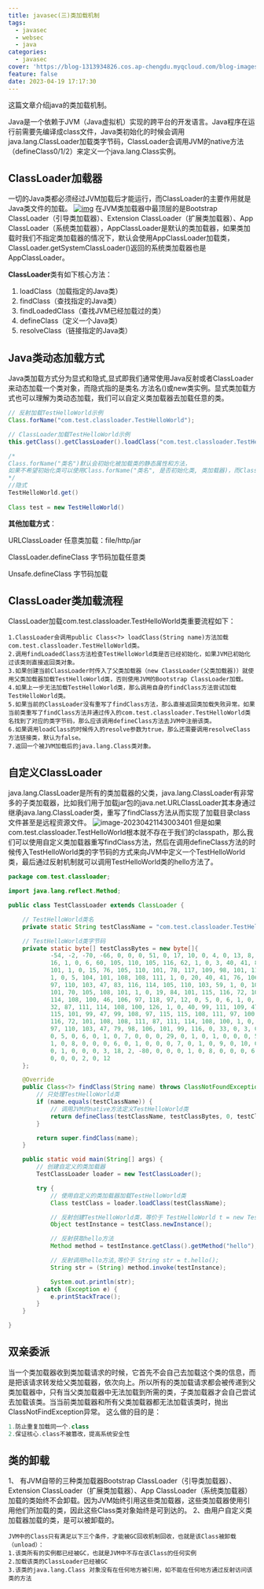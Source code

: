 ```yaml
---
title: javasec(三)类加载机制
tags:
  - javasec
  - websec
  - java
categories:
  - javasec
cover: 'https://blog-1313934826.cos.ap-chengdu.myqcloud.com/blog-images/1.jpeg'
feature: false
date: 2023-04-19 17:17:30
---
```


这篇文章介绍java的类加载机制。

<!--More-->

Java是一个依赖于JVM（Java虚拟机）实现的跨平台的开发语言。Java程序在运行前需要先编译成class文件，Java类初始化的时候会调用java.lang.ClassLoader加载类字节码，ClassLoader会调用JVM的native方法（defineClass0/1/2）来定义一个java.lang.Class实例。

## ClassLoader加载器

一切的Java类都必须经过JVM加载后才能运行，而ClassLoader的主要作用就是Java类文件的加载。
[![img](https://blog-1313934826.cos.ap-chengdu.myqcloud.com/blog-images/202304191718610.png)](https://img2022.cnblogs.com/blog/2670873/202205/2670873-20220509172303946-42180192.png)
在JVM类加载器中最顶层的是Bootstrap ClassLoader（引导类加载器）、Extension ClassLoader（扩展类加载器）、App ClassLoader（系统类加载器），AppClassLoader是默认的类加载器，如果类加载时我们不指定类加载器的情况下，默认会使用AppClassLoader加载类，ClassLoader.getSystemClassLoader()返回的系统类加载器也是AppClassLoader。

**ClassLoader**类有如下核心方法：

1. loadClass（加载指定的Java类）
2. findClass（查找指定的Java类）
3. findLoadedClass（查找JVM已经加载过的类）
4. defineClass（定义一个Java类）
5. resolveClass（链接指定的Java类）

## Java类动态加载方式

Java类加载方式分为显式和隐式,显式即我们通常使用Java反射或者ClassLoader来动态加载一个类对象，而隐式指的是类名.方法名()或new类实例。显式类加载方式也可以理解为类动态加载，我们可以自定义类加载器去加载任意的类。

```java
// 反射加载TestHelloWorld示例
Class.forName("com.test.classloader.TestHelloWorld");

// ClassLoader加载TestHelloWorld示例
this.getClass().getClassLoader().loadClass("com.test.classloader.TestHelloWorld");

/*
Class.forName("类名")默认会初始化被加载类的静态属性和方法，
如果不希望初始化类可以使用Class.forName("类名", 是否初始化类, 类加载器)，而ClassLoader.loadClass默认不会初始化类方法。
*/
//隐式
TestHelloWorld.get()
  
Class test = new TestHelloWorld()
```

**其他加载方式**：

URLClassLoader 任意类加载：file/http/jar

ClassLoader.defineClass 字节码加载任意类

Unsafe.defineClass 字节码加载

## ClassLoader类加载流程

ClassLoader加载com.test.classloader.TestHelloWorld类重要流程如下：

```vbnet
1.ClassLoader会调用public Class<?> loadClass(String name)方法加载com.test.classloader.TestHelloWorld类。
2.调用findLoadedClass方法检查TestHelloWorld类是否已经初始化，如果JVM已初始化过该类则直接返回类对象。
3.如果创建当前ClassLoader时传入了父类加载器（new ClassLoader(父类加载器)）就使用父类加载器加载TestHelloWorld类，否则使用JVM的Bootstrap ClassLoader加载。
4.如果上一步无法加载TestHelloWorld类，那么调用自身的findClass方法尝试加载TestHelloWorld类。
5.如果当前的ClassLoader没有重写了findClass方法，那么直接返回类加载失败异常。如果当前类重写了findClass方法并通过传入的com.test.classloader.TestHelloWorld类名找到了对应的类字节码，那么应该调用defineClass方法去JVM中注册该类。
6.如果调用loadClass的时候传入的resolve参数为true，那么还需要调用resolveClass方法链接类，默认为false。
7.返回一个被JVM加载后的java.lang.Class类对象。
```

## 自定义ClassLoader

java.lang.ClassLoader是所有的类加载器的父类，java.lang.ClassLoader有非常多的子类加载器，比如我们用于加载jar包的java.net.URLClassLoader其本身通过继承java.lang.ClassLoader类，重写了findClass方法从而实现了加载目录class文件甚至是远程资源文件。
![image-20230421143003401](https://blog-1313934826.cos.ap-chengdu.myqcloud.com/blog-images/202304211430502.png)
但是如果com.test.classloader.TestHelloWorld根本就不存在于我们的classpath，那么我们可以使用自定义类加载器重写findClass方法，然后在调用defineClass方法的时候传入TestHelloWorld类的字节码的方式来向JVM中定义一个TestHelloWorld类，最后通过反射机制就可以调用TestHelloWorld类的hello方法了。

```java
package com.test.classloader;

import java.lang.reflect.Method;

public class TestClassLoader extends ClassLoader {

    // TestHelloWorld类名
    private static String testClassName = "com.test.classloader.TestHelloWorld";

    // TestHelloWorld类字节码
    private static byte[] testClassBytes = new byte[]{
            -54, -2, -70, -66, 0, 0, 0, 51, 0, 17, 10, 0, 4, 0, 13, 8, 0, 14, 7, 0, 15, 7, 0,
            16, 1, 0, 6, 60, 105, 110, 105, 116, 62, 1, 0, 3, 40, 41, 86, 1, 0, 4, 67, 111, 100,
            101, 1, 0, 15, 76, 105, 110, 101, 78, 117, 109, 98, 101, 114, 84, 97, 98, 108, 101,
            1, 0, 5, 104, 101, 108, 108, 111, 1, 0, 20, 40, 41, 76, 106, 97, 118, 97, 47, 108,
            97, 110, 103, 47, 83, 116, 114, 105, 110, 103, 59, 1, 0, 10, 83, 111, 117, 114, 99,
            101, 70, 105, 108, 101, 1, 0, 19, 84, 101, 115, 116, 72, 101, 108, 108, 111, 87, 111,
            114, 108, 100, 46, 106, 97, 118, 97, 12, 0, 5, 0, 6, 1, 0, 12, 72, 101, 108, 108, 111,
            32, 87, 111, 114, 108, 100, 126, 1, 0, 40, 99, 111, 109, 47, 97, 110, 98, 97, 105, 47,
            115, 101, 99, 47, 99, 108, 97, 115, 115, 108, 111, 97, 100, 101, 114, 47, 84, 101, 115,
            116, 72, 101, 108, 108, 111, 87, 111, 114, 108, 100, 1, 0, 16, 106, 97, 118, 97, 47, 108,
            97, 110, 103, 47, 79, 98, 106, 101, 99, 116, 0, 33, 0, 3, 0, 4, 0, 0, 0, 0, 0, 2, 0, 1,
            0, 5, 0, 6, 0, 1, 0, 7, 0, 0, 0, 29, 0, 1, 0, 1, 0, 0, 0, 5, 42, -73, 0, 1, -79, 0, 0, 0,
            1, 0, 8, 0, 0, 0, 6, 0, 1, 0, 0, 0, 7, 0, 1, 0, 9, 0, 10, 0, 1, 0, 7, 0, 0, 0, 27, 0, 1,
            0, 1, 0, 0, 0, 3, 18, 2, -80, 0, 0, 0, 1, 0, 8, 0, 0, 0, 6, 0, 1, 0, 0, 0, 10, 0, 1, 0, 11,
            0, 0, 0, 2, 0, 12
    };

    @Override
    public Class<?> findClass(String name) throws ClassNotFoundException {
        // 只处理TestHelloWorld类
        if (name.equals(testClassName)) {
            // 调用JVM的native方法定义TestHelloWorld类
            return defineClass(testClassName, testClassBytes, 0, testClassBytes.length);
        }

        return super.findClass(name);
    }

    public static void main(String[] args) {
        // 创建自定义的类加载器
        TestClassLoader loader = new TestClassLoader();

        try {
            // 使用自定义的类加载器加载TestHelloWorld类
            Class testClass = loader.loadClass(testClassName);

            // 反射创建TestHelloWorld类，等价于 TestHelloWorld t = new TestHelloWorld();
            Object testInstance = testClass.newInstance();

            // 反射获取hello方法
            Method method = testInstance.getClass().getMethod("hello");

            // 反射调用hello方法,等价于 String str = t.hello();
            String str = (String) method.invoke(testInstance);

            System.out.println(str);
        } catch (Exception e) {
            e.printStackTrace();
        }
    }

}
```

## 双亲委派

当一个类加载器收到类加载请求的时候，它首先不会自己去加载这个类的信息，而是把该请求转发给父类加载器，依次向上。所以所有的类加载请求都会被传递到父类加载器中，只有当父类加载器中无法加载到所需的类，子类加载器才会自己尝试去加载该类。当当前类加载器和所有父类加载器都无法加载该类时，抛出ClassNotFindException异常。
这么做的目的是：

```cpp
1.防止重复加载同一个.class
2.保证核心.class不被篡改，提高系统安全性
```

## 类的卸载

1、 有JVM自带的三种类加载器Bootstrap ClassLoader（引导类加载器）、Extension ClassLoader（扩展类加载器）、App ClassLoader（系统类加载器）加载的类始终不会卸载。因为JVM始终引用这些类加载器，这些类加载器使用引用他们所加载的类，因此这些Class类对象始终是可到达的。
2、由用户自定义类加载器加载的类，是可以被卸载的。

```vbnet
JVM中的Class只有满足以下三个条件，才能被GC回收机制回收，也就是该Class被卸载（unload）：
1.该类所有的实例都已经被GC，也就是JVM中不存在该Class的任何实例
2.加载该类的ClassLoader已经被GC
3.该类的java.lang.Class 对象没有在任何地方被引用，如不能在任何地方通过反射访问该类的方法
```
